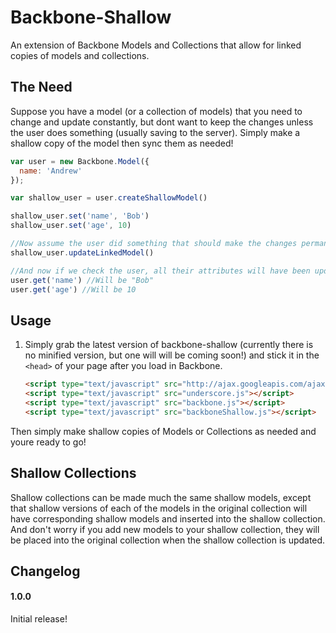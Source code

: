 # Backbone-Shallow

An extension of Backbone Models and Collections that allow for linked copies of models and collections.

## The Need

Suppose you have a model (or a collection of models) that you need to change and update constantly, but dont
want to keep the changes unless the user does something (usually saving to the server).  Simply make a shallow
copy of the model then sync them as needed!

```javascript
var user = new Backbone.Model({
  name: 'Andrew'
});

var shallow_user = user.createShallowModel()

shallow_user.set('name', 'Bob')
shallow_user.set('age', 10)

//Now assume the user did something that should make the changes permanent
shallow_user.updateLinkedModel()

//And now if we check the user, all their attributes will have been updated!
user.get('name') //Will be "Bob"
user.get('age') //Will be 10
```

## Usage

1. Simply grab the latest version of backbone-shallow (currently there is no minified version, but one will
will be coming soon!) and stick it in the `<head>` of your page after you load in Backbone.

    ```html
    <script type="text/javascript" src="http://ajax.googleapis.com/ajax/libs/jquery/1.7.2/jquery.min.js"></script>
    <script type="text/javascript" src="underscore.js"></script>
    <script type="text/javascript" src="backbone.js"></script>
    <script type="text/javascript" src="backboneShallow.js"></script>
    ```
Then simply make shallow copies of Models or Collections as needed and youre ready to go!

## Shallow Collections

Shallow collections can be made much the same shallow models, except that shallow versions of each of the models
in the original collection will have corresponding shallow models and inserted into the shallow collection.
And don't worry if you add new models to your shallow collection, they will be placed into the original collection
when the shallow collection is updated.

## Changelog

#### 1.0.0

Initial release!
